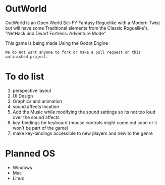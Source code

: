 # OutWorld


OutWorld is an Open World Sci-FY Fantasy Roguelike with a Modern Twist but will have some Traditional elements from the Classic Roguelike's, "NetHack and Dwarf Fortress: Adventure Mode"

This game is being made Using the Godot Engine


``We do not want anyone to fork or make a pull request on this unfinished project.``

# To do list

1. perspective layout
2. UI Design
3. Graphics and animation
4. sound affects location
5. Add the Music while modifying the sound settings so its not too loud over the sound affects
6. key-bindings for keyboard (mouse controls might come out soon or it won't be part of the game)
7. make key-bindings accessible to new players and new to the genre


# Planned OS

* Windows
* Mac
* Linux
